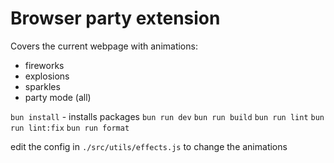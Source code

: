 # Browser party extension

Covers the current webpage with animations:

- fireworks
- explosions
- sparkles
- party mode (all)

`bun install` - installs packages
`bun run dev`
`bun run build`
`bun run lint`
`bun run lint:fix`
`bun run format`

edit the config in `./src/utils/effects.js` to change the animations
